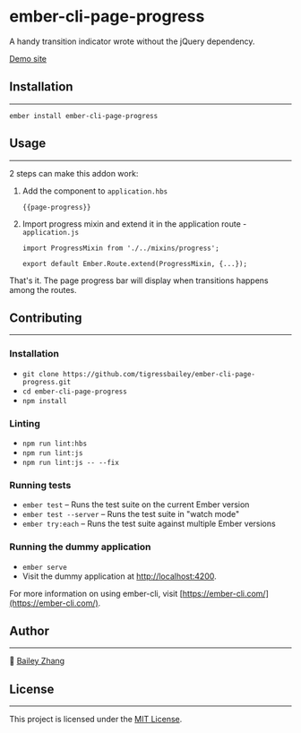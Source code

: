 ember-cli-page-progress
==============================================================================

A handy transition indicator wrote without the jQuery dependency.

[Demo site](https://tigressbailey.github.io/ember-cli-page-progress/)

## Installation
------------------------------------------------------------------------------

```
ember install ember-cli-page-progress
```


## Usage
------------------------------------------------------------------------------

2 steps can make this addon work:

1. Add the component to `application.hbs`
    ```
    {{page-progress}}
    ```

2. Import progress mixin and extend it in the application route - `application.js`

   ```
   import ProgressMixin from './../mixins/progress';

   export default Ember.Route.extend(ProgressMixin, {...});
   ```


That's it. The page progress bar will display when transitions happens among the routes.


## Contributing
------------------------------------------------------------------------------

### Installation

* `git clone https://github.com/tigressbailey/ember-cli-page-progress.git`
* `cd ember-cli-page-progress`
* `npm install`

### Linting

* `npm run lint:hbs`
* `npm run lint:js`
* `npm run lint:js -- --fix`

### Running tests

* `ember test` – Runs the test suite on the current Ember version
* `ember test --server` – Runs the test suite in "watch mode"
* `ember try:each` – Runs the test suite against multiple Ember versions

### Running the dummy application

* `ember serve`
* Visit the dummy application at [http://localhost:4200](http://localhost:4200).

For more information on using ember-cli, visit [https://ember-cli.com/](https://ember-cli.com/).

## Author
------------------------------------------------------------------------------
:tiger: [Bailey Zhang](https://tigressbailey.github.io)

## License
------------------------------------------------------------------------------

This project is licensed under the [MIT License](LICENSE.md).
